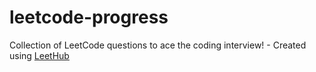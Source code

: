# leetcode-progress
Collection of LeetCode questions to ace the coding interview! - Created using [LeetHub](https://github.com/QasimWani/LeetHub)

